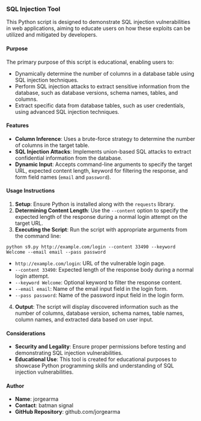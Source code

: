 ### SQL Injection Tool

This Python script is designed to demonstrate SQL injection vulnerabilities in web applications, aiming to educate users on how these exploits can be utilized and mitigated by developers.

#### Purpose
The primary purpose of this script is educational, enabling users to:
- Dynamically determine the number of columns in a database table using SQL injection techniques.
- Perform SQL injection attacks to extract sensitive information from the database, such as database versions, schema names, tables, and columns.
- Extract specific data from database tables, such as user credentials, using advanced SQL injection techniques.

#### Features
- **Column Inference**: Uses a brute-force strategy to determine the number of columns in the target table.
- **SQL Injection Attacks**: Implements union-based SQL attacks to extract confidential information from the database.
- **Dynamic Input**: Accepts command-line arguments to specify the target URL, expected content length, keyword for filtering the response, and form field names (`email` and `password`).

#### Usage Instructions
1. **Setup**: Ensure Python is installed along with the `requests` library.
2. **Determining Content Length**: Use the `--content` option to specify the expected length of the response during a normal login attempt on the target URL.
3. **Executing the Script**: Run the script with appropriate arguments from the command line:

```
python s9.py http://example.com/login --content 33490 --keyword Welcome --email email --pass password
```


- `http://example.com/login`: URL of the vulnerable login page.
- `--content 33490`: Expected length of the response body during a normal login attempt.
- `--keyword Welcome`: Optional keyword to filter the response content.
- `--email email`: Name of the email input field in the login form.
- `--pass password`: Name of the password input field in the login form.

4. **Output**: The script will display discovered information such as the number of columns, database version, schema names, table names, column names, and extracted data based on user input.

#### Considerations
- **Security and Legality**: Ensure proper permissions before testing and demonstrating SQL injection vulnerabilities.
- **Educational Use**: This tool is created for educational purposes to showcase Python programming skills and understanding of SQL injection vulnerabilities.

#### Author
- **Name**: jorgearma
- **Contact**: batman signal
- **GitHub Repository**: github.com/jorgearma






